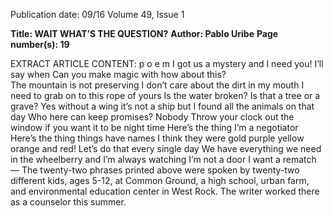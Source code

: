 Publication date: 09/16
Volume 49, Issue 1

**Title: WAIT WHAT’S THE QUESTION?**
**Author: Pablo Uribe**
**Page number(s): 19**

EXTRACT ARTICLE CONTENT:
p o e m
I got us a mystery and I need you!   I’ll say when
Can you make magic with how about this?  
The mountain is not preserving     I don’t care about the dirt in my mouth 
I need to grab on to this rope of yours
Is the water broken?    Is that a tree or a grave? 
Yes   without a wing it’s not a ship     but I found all the animals on that day 
Who here can keep promises? 
Nobody    Throw your clock out the window if you want it to be night time 
Here’s the thing I’m a negotiator    Here’s the thing things have names 
I think they were gold purple yellow orange and red! 
Let’s do that every single day    We have everything we need in the wheelberry
and I’m always watching    I’m not a door    I want a rematch
—
The twenty-two phrases printed above were spoken by twenty-two different kids, 
ages 5-12, at Common Ground, a high school, urban farm, and environmental 
education center in West Rock. The writer worked there as a counselor this 
summer.